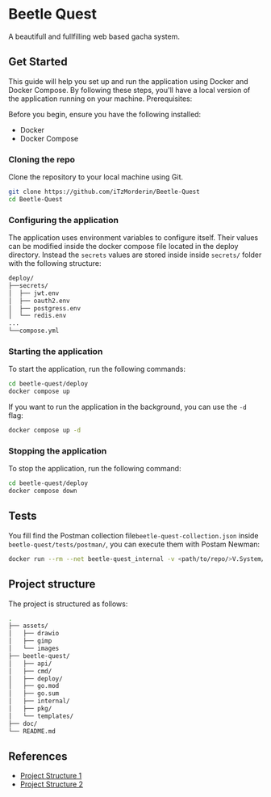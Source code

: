 # Beetle Quest

A beautifull and fullfilling web based gacha system.

## Get Started

This guide will help you set up and run the application using Docker and Docker Compose. By following these steps, you'll have a local version of the application running on your machine.
Prerequisites:

Before you begin, ensure you have the following installed:

- Docker
- Docker Compose

### Cloning the repo

Clone the repository to your local machine using Git.

```bash
git clone https://github.com/iTzMorderin/Beetle-Quest
cd Beetle-Quest
```

### Configuring the application

The application uses environment variables to configure itself. Their values can be modified inside the docker compose file located in the deploy directory. Instead the `secrets` values are stored inside inside `secrets/` folder with the following structure:

```bash
deploy/
├──secrets/
│  ├── jwt.env
│  ├── oauth2.env
│  ├── postgress.env
│  └── redis.env
...
└──compose.yml
```

### Starting the application

To start the application, run the following commands:

```bash
cd beetle-quest/deploy
docker compose up
```

If you want to run the application in the background, you can use the `-d` flag:

```bash
docker compose up -d
```

### Stopping the application

To stop the application, run the following command:

```bash
cd beetle-quest/deploy
docker compose down
```

## Tests

You fill find the Postman collection file`beetle-quest-collection.json` inside `beetle-quest/tests/postman/`, you can execute them with Postam Newman:

```sh
docker run --rm --net beetle-quest_internal -v <path/to/repo/>V.System/beetle-quest/tests/postman/collection.json:/collection.json postman/newman run /collection.json --insecure --ignore-redirects --color on
```

## Project structure

The project is structured as follows:

```bash
.
├── assets/
│   ├── drawio
│   ├── gimp
│   └── images
├── beetle-quest/
│   ├── api/
│   ├── cmd/
│   ├── deploy/
│   ├── go.mod
│   ├── go.sum
│   ├── internal/
│   ├── pkg/
│   └── templates/
├── doc/
└── README.md
```

## References

- [Project Structure 1](https://betterprogramming.pub/how-are-you-structuring-your-go-microservices-a355d6293932)
- [Project Structure 2](https://gochronicles.com/project-structure/)
